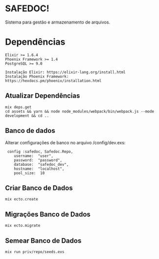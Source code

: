 # SAFEDOC!

Sistema para gestão e armazenamento de arquivos.

# Dependências

	Elixir >= 1.6.4
	Phoenix Framework >= 1.4
	PostgreSQL >= 9.0

	Instalação Elixir: https://elixir-lang.org/install.html
	Instalação Phoenix Framework: https://hexdocs.pm/phoenix/installation.html

## Atualizar Dependências

	mix deps.get
	cd assets && yarn && node node_modules/webpack/bin/webpack.js --mode development && cd ..

## Banco de dados

Alterar configurações de banco no arquivo /config/dev.exs:
	 
	 config :safedoc, Safedoc.Repo,
		username:  "user",
		password:  "password",
		database:  "safedoc_dev",
		hostname:  "localhost",
		pool_size:  10
	
## Criar Banco de Dados

	mix ecto.create

## Migrações Banco de Dados

	mix ecto.migrate

## Semear Banco de Dados

	mix run priv/repo/seeds.exs
